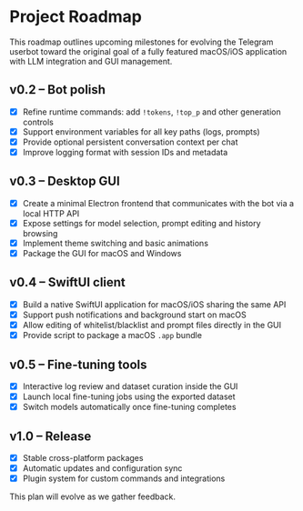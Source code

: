 # Project Roadmap

This roadmap outlines upcoming milestones for evolving the Telegram userbot toward the original goal of a fully featured macOS/iOS application with LLM integration and GUI management.

## v0.2 – Bot polish
- [x] Refine runtime commands: add `!tokens`, `!top_p` and other generation controls
- [x] Support environment variables for all key paths (logs, prompts)
- [x] Provide optional persistent conversation context per chat
- [x] Improve logging format with session IDs and metadata

## v0.3 – Desktop GUI
- [x] Create a minimal Electron frontend that communicates with the bot via a local HTTP API
- [x] Expose settings for model selection, prompt editing and history browsing
- [x] Implement theme switching and basic animations
- [x] Package the GUI for macOS and Windows

## v0.4 – SwiftUI client
- [x] Build a native SwiftUI application for macOS/iOS sharing the same API
- [x] Support push notifications and background start on macOS
- [x] Allow editing of whitelist/blacklist and prompt files directly in the GUI
- [x] Provide script to package a macOS `.app` bundle

## v0.5 – Fine-tuning tools
- [x] Interactive log review and dataset curation inside the GUI
- [x] Launch local fine-tuning jobs using the exported dataset
- [x] Switch models automatically once fine-tuning completes

## v1.0 – Release
- [x] Stable cross-platform packages
- [x] Automatic updates and configuration sync
- [x] Plugin system for custom commands and integrations

This plan will evolve as we gather feedback.
